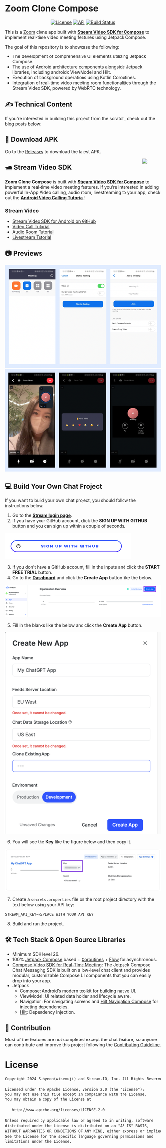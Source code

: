 # Zoom Clone Compose

<p align="center">
  <a href="https://opensource.org/licenses/Apache-2.0"><img alt="License" src="https://img.shields.io/badge/License-Apache%202.0-blue.svg"/></a>
  <a href="https://android-arsenal.com/api?level=21"><img alt="API" src="https://img.shields.io/badge/API-21%2B-brightgreen.svg?style=flat"/></a>
  <a href="https://github.com/wisemuji/zoom-clone-compose/actions/workflows/android.yml"><img alt="Build Status" src="https://github.com/wisemuji/zoom-clone-compose/actions/workflows/android.yml/badge.svg"/></a>
</p>

This is a [Zoom](https://zoom.us/) clone app built with __[Stream Video SDK for Compose](https://getstream.io/video/sdk/android/?utm_source=Github&utm_medium=external_write[…]_campaign=Github_Mar2024_ZoomAndroidClone&utm_term=suhyeon)__ to implement real-time video meeting features using Jetpack Compose.

The goal of this repository is to showcase the following:

- The development of comprehensive UI elements utilizing Jetpack Compose.
- The use of Android architecture components alongside Jetpack libraries, including androidx ViewModel and Hilt.
- Execution of background operations using Kotlin Coroutines.
- Integration of real-time video meeting room functionalities through the Stream Video SDK, powered by WebRTC technology.

## ✍️ Technical Content

If you're interested in building this project from the scratch, check out the blog posts below:


## 📲 Download APK
Go to the [Releases](https://github.com/wisemuji/zoom-clone-compose/releases) to download the latest APK.

<a href="https://getstream.io/video/sdk/android/?utm_source=Github&utm_medium=external_write[…]_campaign=Github_Mar2024_ZoomAndroidClone&utm_term=suhyeon">
<img src="https://user-images.githubusercontent.com/24237865/138428440-b92e5fb7-89f8-41aa-96b1-71a5486c5849.png" align="right" width="12%"/>
</a>

## 🛥 Stream Video SDK
**Zoom Clone Compose** is built with __[Stream Video SDK for Compose](https://getstream.io/video/sdk/android/?utm_source=Github&utm_medium=external_write[…]_campaign=Github_Mar2024_ZoomAndroidClone&utm_term=suhyeon)__ to implement a real-time video meeting features. If you’re interested in adding powerful In-App Video calling, audio room, livestreaming to your app, check out the __[Android Video Calling Tutorial](https://getstream.io/video/sdk/android/tutorial/video-calling/?utm_source=Github&utm_medium=external_write[…]_campaign=Github_Mar2024_ZoomAndroidClone&utm_term=suhyeon)__!

### Stream Video

- [Stream Video SDK for Android on GitHub](https://github.com/getstream/stream-video-android?utm_source=Github&utm_medium=external_write[…]_campaign=Github_Mar2024_ZoomAndroidClone&utm_term=suhyeon)
- [Video Call Tutorial](https://getstream.io/video/docs/android/tutorials/video-calling?utm_source=Github&utm_medium=external_write[…]_campaign=Github_Mar2024_ZoomAndroidClone&utm_term=suhyeon)
- [Audio Room Tutorial](https://getstream.io/video/docs/android/tutorials/audio-room?utm_source=Github&utm_medium=external_write[…]_campaign=Github_Mar2024_ZoomAndroidClone&utm_term=suhyeon)
- [Livestream Tutorial](https://getstream.io/video/docs/android/tutorials/livestream?utm_source=Github&utm_medium=external_write[…]_campaign=Github_Mar2024_ZoomAndroidClone&utm_term=suhyeon)

## 📷 Previews

![preview0](previews/preview0.png)
![preview1](previews/preview1.png)

## 💻 Build Your Own Chat Project

If you want to build your own chat project, you should follow the instructions below:

1. Go to the __[Stream login page](https://getstream.io/try-for-free?utm_source=Github&utm_medium=external_write[…]_campaign=Github_Mar2024_ZoomAndroidClone&utm_term=suhyeon)__.
2. If you have your GitHub account, click the **SIGN UP WITH GITHUB** button and you can sign up within a couple of seconds.

![stream](figures/stream0.png)

3. If you don't have a GitHub account, fill in the inputs and click the **START FREE TRIAL** button.
4. Go to the __[Dashboard](https://dashboard.getstream.io?utm_source=Github&utm_medium=external_write[…]_campaign=Github_Mar2024_ZoomAndroidClone&utm_term=suhyeon)__ and click the **Create App** button like the below.

![stream](figures/stream1.png)

5. Fill in the blanks like the below and click the **Create App** button.

![stream](figures/stream2.png)

6. You will see the **Key** like the figure below and then copy it.

![stream](figures/stream3.png)

7. Create a `secrets.properties` file on the root project directory with the text below using your API key:

```
STREAM_API_KEY=REPLACE WITH YOUR API KEY
```

8. Build and run the project.

## 🛠 Tech Stack & Open Source Libraries
- Minimum SDK level 26.
- 100% [Jetpack Compose](https://developer.android.com/jetpack/compose) based + [Coroutines](https://github.com/Kotlin/kotlinx.coroutines) + [Flow](https://kotlin.github.io/kotlinx.coroutines/kotlinx-coroutines-core/kotlinx.coroutines.flow/) for asynchronous.
- [Compose Video SDK for Real-Time Meeting](https://getstream.io/video/docs/android/tutorials/video-calling?utm_source=Github&utm_medium=external_write[…]_campaign=Github_Mar2024_ZoomAndroidClone&utm_term=suhyeon): The Jetpack Compose Chat Messaging SDK is built on a low-level chat client and provides modular, customizable Compose UI components that you can easily drop into your app.
- Jetpack
  - Compose: Android’s modern toolkit for building native UI.
  - ViewModel: UI related data holder and lifecycle aware.
  - Navigation: For navigating screens and [Hilt Navigation Compose](https://developer.android.com/jetpack/compose/libraries#hilt) for injecting dependencies.
  - [Hilt](https://dagger.dev/hilt/): Dependency Injection.

## 🤝 Contribution

Most of the features are not completed except the chat feature, so anyone can contribute and improve this project following the [Contributing Guideline](https://github.com/wisemuji/zoom-clone-compose/blob/main/CONTRIBUTING.md).

# License
```xml
Copyright 2024 Suhyeon(wisemuji) and Stream.IO, Inc. All Rights Reserved.

Licensed under the Apache License, Version 2.0 (the "License");
you may not use this file except in compliance with the License.
You may obtain a copy of the License at

   http://www.apache.org/licenses/LICENSE-2.0

Unless required by applicable law or agreed to in writing, software
distributed under the License is distributed on an "AS IS" BASIS,
WITHOUT WARRANTIES OR CONDITIONS OF ANY KIND, either express or implied.
See the License for the specific language governing permissions and
limitations under the License.
```
